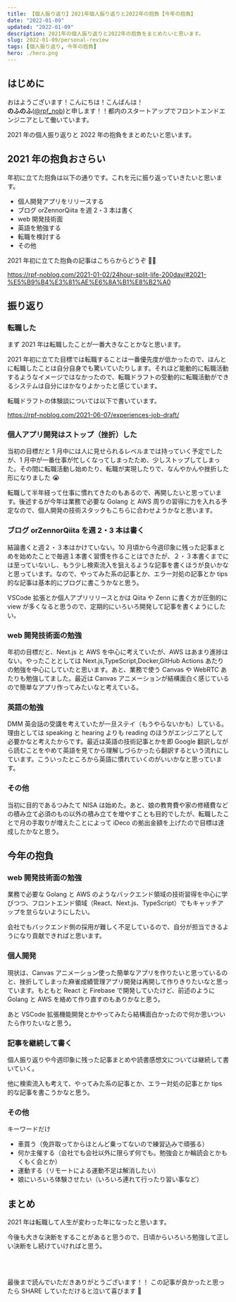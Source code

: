 ```yaml
---
title: 【個人振り返り】2021年個人振り返りと2022年の抱負【今年の抱負】
date: "2022-01-09"
updated: "2022-01-09"
description: 2021年の個人振り返りと2022年の抱負をまとめたいと思います。
slug: 2022-01-09/personal-review
tags: [個人振り返り, 今年の抱負]
hero: ./hero.png
---
```


## はじめに

おはようございます！こんにちは！こんばんは！<br>
**のふのふ**([@rpf_nob](https://twitter.com/rpf_nob))と申します！！都内のスタートアップでフロントエンドエンジニアとして働いています。

2021 年の個人振り返りと 2022 年の抱負をまとめたいと思います。

## 2021 年の抱負おさらい

年初に立てた抱負は以下の通りです。これを元に振り返っていきたいと思います。

- 個人開発アプリをリリースする
- ブログ orZennorQiita を週 2・3 本は書く
- web 開発技術面
- 英語を勉強する
- 転職を検討する
- その他

2021 年初に立てた抱負の記事はこちらからどうぞ 🙇‍♂️

https://rpf-noblog.com/2021-01-02/24hour-split-life-200day/#2021-%E5%B9%B4%E3%81%AE%E6%8A%B1%E8%B2%A0

## 振り返り

### 転職した

まず 2021 年は転職したことが一番大きなことかなと思います。

2021 年初に立てた目標では転職することは一番優先度が低かったので、ほんとに転職したことは自分自身でも驚いていたりします。それほど能動的に転職活動するようなイメージではなかったので、転職ドラフトの受動的に転職活動ができるシステムは自分にはかなりよかったと感じています。

転職ドラフトの体験談については以下で書いています。

https://rpf-noblog.com/2021-06-07/experiences-job-draft/

### 個人アプリ開発はストップ（挫折）した

当初の目標だと 1 月中には人に見せられるレベルまでは持っていく予定でしたが、1 月中が一番仕事が忙しくなってしまったため、少しストップしてしまった。その間に転職活動し始めたり、転職が実現したりで、なんやかんや挫折した形になりました 😭

転職して半年経って仕事に慣れてきたのもあるので、再開したいと思っています。後述するが今年は業務で必要な Golang と AWS 周りの習得に力を入れる予定なので、個人開発の技術スタックもこちらに合わせようかなと思います。

### ブログ orZennorQiita を週 2・3 本は書く

結論書くと週２・３本はかけていない。10 月頃から今週印象に残った記事まとめを始めたことで毎週１本書く習慣を作ることはできたが、２・３本書くまでには至っていないし、もう少し検索流入を狙えるような記事を書くほうが良いかなと思っています。なので、やってみた系の記事とか、エラー対処の記事とか tips 的な記事は基本的にブログに書こうかなと思う。

VSCode 拡張とか個人アプリリリースとかは Qiita や Zenn に書く方が圧倒的に view が多くなると思うので、定期的にいろいろ開発して記事を書くようにしたい。

### web 開発技術面の勉強

年初の目標だと、Next.js と AWS を中心に考えていたが、AWS はあまり進捗はない。やったこととしては Next.js,TypeScript,Docker,GitHub Actions あたりの勉強を中心にしていたと思います。あと、業務で使う Canvas や WebRTC あたりも勉強してました。最近は Canvas アニメーションが結構面白く感じているので簡単なアプリ作ってみたいなと考えている。

### 英語の勉強

DMM 英会話の受講を考えていたが一旦ステイ（もうやらないかも）している。理由としては speaking と hearing よりも reading のほうがエンジニアとして必要かなと考えたからです。最近は英語の技術記事とかを即 Google 翻訳しながら読むことをやめて英語を見てから理解しづらかったら翻訳するという流れにしています。こういったところから英語に慣れていくのがいいかなと思っています。

### その他

当初に目的であるつみたて NISA は始めた。あと、娘の教育費や家の修繕費などの積み立て必須のもの以外の積み立てを増やすことも目的でしたが、転職したことで月の手取りが増えたことによって iDeco の拠出金額を上げたので目標は達成したかなと思う。

## 今年の抱負

### web 開発技術面の勉強

業務で必要な Golang と AWS のようなバックエンド領域の技術習得を中心に学びつつ、フロントエンド領域（React、Next.js、TypeScript）でもキャッチアップを怠らないようにしたい。

会社でもバックエンド側の採用が難しく不足しているので、自分が担当できるようになり貢献できればと思います。

### 個人開発

現状は、Canvas アニメーション使った簡単なアプリを作りたいと思っているのと、挫折してしまった麻雀成績管理アプリ開発は再開して作りきりたいなと思っています。もともと React と Firebase で開発していたけど、前述のように Golang と AWS を絡めて作り直すのもありかなと思う。

あと VSCode 拡張機能開発とかやってみたら結構面白かったので何か思いついたら作りたいなと思う。

### 記事を継続して書く

個人振り返りや今週印象に残った記事まとめや読書感想文については継続して書いていく。

他に検索流入も考えて、やってみた系の記事とか、エラー対処の記事とか tips 的な記事を書こうかなと思う。

### その他

キーワードだけ

- 車買う（免許取ってからほとんど乗ってないので練習込みで頑張る）
- 何か主催する（会社でも会社以外に限らず何でも。勉強会とか輪読会とかもくもく会とか）
- 運動する（リモートによる運動不足は解消したい）
- 娘にいろいろ体験させたい（いろいろ連れて行ったり習い事など）

## まとめ

2021 年は転職して人生が変わった年になったと思います。

今後も大きな決断をすることがあると思うので、日頃からいろいろ勉強して正しい決断をし続けていければと思う。

<br>
<br>

最後まで読んでいただきありがとうございます！！
この記事が良かったと思ったら SHARE していただけると泣いて喜びます 🤣
